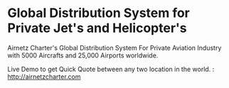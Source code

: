 
# Global Distribution System for Private Jet's and Helicopter's
Airnetz Charter's Global Distribution System For Private Aviation Industry with 5000 Aircrafts and 25,000 Airports worldwide.

Live Demo to get Quick Quote between any two location in the world. : http://airnetzcharter.com 




